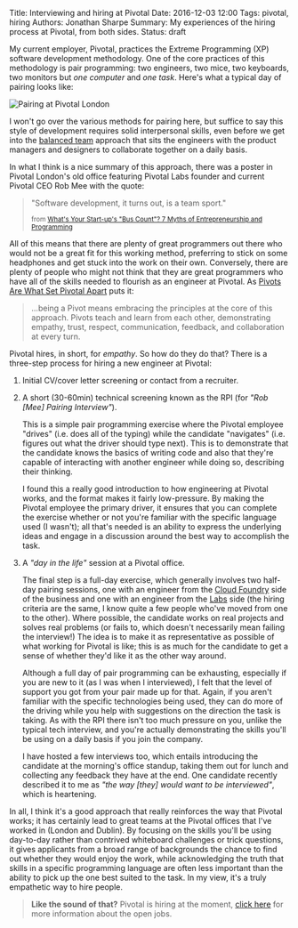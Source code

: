 Title: Interviewing and hiring at Pivotal
Date: 2016-12-03 12:00
Tags: pivotal, hiring
Authors: Jonathan Sharpe
Summary: My experiences of the hiring process at Pivotal, from both sides.
Status: draft

My current employer, Pivotal, practices the Extreme Programming (XP) software
development methodology. One of the core practices of this methodology is pair
programming: two engineers, two mice, two keyboards, two monitors but *one
computer* and *one task*.  Here's what a typical day of pairing looks like:

 ![Pairing at Pivotal London]({filename}/images/springboard-pairing.png)
 
I won't go over the various methods for pairing here, but suffice to say
this style of development requires solid interpersonal skills, even before we
get into the [balanced team][2] approach that sits the engineers with the
product managers and designers to collaborate together on a daily basis.

In what I think is a nice summary of this approach, there was a poster in
Pivotal London's old office featuring Pivotal Labs founder and current Pivotal
CEO Rob Mee with the quote:

 > "Software development, it turns out, is a team sport."
 > 
 > <small>from [What's Your Start-up's "Bus Count"? 7 Myths of Entrepreneurship 
 > and Programming][1]</small>

All of this means that there are plenty of great programmers out there who would
not be a great fit for this working method, preferring to stick on some
headphones and get stuck into the work on their own. Conversely, there are plenty
of people who might not think that they are great programmers who have all of the
skills needed to flourish as an engineer at Pivotal. As [Pivots Are What Set
Pivotal Apart][6] puts it:

 > ...being a Pivot means embracing the principles at the core of this approach.
 > Pivots teach and learn from each other, demonstrating empathy, trust,
 > respect, communication, feedback, and collaboration at every turn.

Pivotal hires, in short, for *empathy*. So how do they do that? There is a
three-step process for hiring a new engineer at Pivotal:

 1. Initial CV/cover letter screening or contact from a recruiter.

 1. A short (30-60min) technical screening known as the RPI (for *"Rob [Mee]
Pairing Interview"*).

    This is a simple pair programming exercise where the Pivotal employee
    "drives" (i.e. does all of the typing) while the candidate "navigates" (i.e.
    figures out what the driver should type next). This is to demonstrate that
    the candidate knows the basics of writing code and also that they're capable
    of interacting with another engineer while doing so, describing their
    thinking.

    I found this a really good introduction to how engineering at Pivotal works,
    and the format makes it fairly low-pressure. By making the Pivotal employee
    the primary driver, it ensures that you can complete the exercise whether or
    not you're familiar with the specific language used (I wasn't); all that's
    needed is an ability to express the underlying ideas and engage in a
    discussion around the best way to accomplish the task.

 1. A *"day in the life"* session at a Pivotal office.
 
    The final step is a full-day exercise, which generally involves two half-day
    pairing sessions, one with an engineer from the [Cloud Foundry][4] side of
    the business and one with an engineer from the [Labs][5] side (the hiring
    criteria are the same, I know quite a few people who've moved from one to
    the other). Where possible, the candidate works on real projects and solves
    real problems (or fails to, which doesn't necessarily mean failing the
    interview!) The idea is to make it as representative as possible of what
    working for Pivotal is like; this is as much for the candidate to get a
    sense of whether they'd like it as the other way around.

    Although a full day of pair programming can be exhausting, especially if you
    are new to it (as I was when I interviewed), I felt that the level of
    support you got from your pair made up for that. Again, if you aren't
    familiar with the specific technologies being used, they can do more of the
    driving while you help with suggestions on the direction the task is taking.
    As with the RPI there isn't too much pressure on you, unlike the typical
    tech interview, and you're actually demonstrating the skills you'll be using
    on a daily basis if you join the company.

    I have hosted a few interviews too, which entails introducing the candidate
    at the morning's office standup, taking them out for lunch and collecting
    any feedback they have at the end. One candidate recently described it to me
    as *"the way [they] would want to be interviewed"*, which is heartening.

In all, I think it's a good approach that really reinforces the way that Pivotal
works; it has certainly lead to great teams at the Pivotal offices that I've
worked in (London and Dublin). By focusing on the skills you'll be using
day-to-day rather than contrived whiteboard challenges or trick questions, it
gives applicants from a broad range of backgrounds the chance to find out
whether they would enjoy the work, while acknowledging the truth that skills in
a specific programming language are often less important than the ability to
pick up the one best suited to the task. In my view, it's a truly empathetic
way to hire people.

 > **Like the sound of that?** Pivotal is hiring at the moment, [click here][3] 
 > for more information about the open jobs.

  [1]: http://fourhourworkweek.com/2011/06/07/whats-your-start-up-bus-count-7-myths-of-entrepreneurship-and-programming/
  [2]: https://blog.pivotal.io/pivotal-labs/tech-talks/balanced-team-janice-fraser
  [3]: http://grnh.se/a2m7pv
  [4]: https://pivotal.io/platform
  [5]: https://pivotal.io/labs
  [6]: https://blog.pivotal.io/pivotal/features/pivots-are-what-set-pivotal-apart
